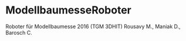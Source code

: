 # ModellbaumesseRoboter
Roboter für Modellbaumesse 2016 (TGM 3DHIT)
Rousavy M., Maniak D., Barosch C.